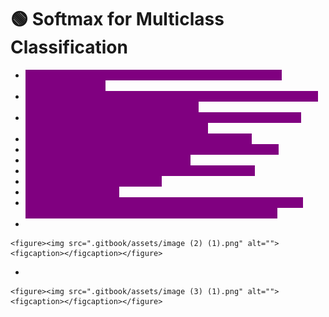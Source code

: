 # 🟢 Softmax for Multiclass Classification

* <mark style="color:purple;background-color:purple;">**For multi class classification, in output layer we use softmax activation function**</mark>
* <mark style="color:purple;background-color:purple;">**In binary classification, in output layer we have sigmoid activation as it transforms then value between 0 and 1**</mark>
* <mark style="color:purple;background-color:purple;">**Raw values from the previous layer (called logits) can be any real numbers — not restricted between 0 and 1.**</mark>
* <mark style="color:purple;background-color:purple;">**Classification problems usually need probabilities to:**</mark>
* <mark style="color:purple;background-color:purple;">**Interpret output easily (e.g., class with highest probability).**</mark>
* <mark style="color:purple;background-color:purple;">**Compare across classes meaningfully.**</mark>
* <mark style="color:purple;background-color:purple;">**Softmax converts logits into a probability distribution:**</mark>
* <mark style="color:purple;background-color:purple;">**All outputs are between 0 and 1.**</mark>
* <mark style="color:purple;background-color:purple;">**Sum of all outputs = 1.**</mark>
* <mark style="color:purple;background-color:purple;">**It also amplifies differences between logits — making the highest value more dominant, which helps in clear class prediction.**</mark>
*

    <figure><img src=".gitbook/assets/image (2) (1).png" alt=""><figcaption></figcaption></figure>
*

    <figure><img src=".gitbook/assets/image (3) (1).png" alt=""><figcaption></figcaption></figure>
